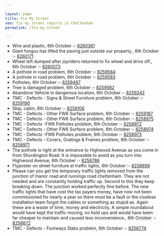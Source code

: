 ```yaml
---

layout: page
title: Fix My Street
seo: fix my street reports in Cheltenham
permalink: /fix-my-street

---
```


<!-- fix_marker starts -->

- Wire and plastic, 6th October :- [8260361](https://www.fixmystreet.com/report/8260361)
- Giant fungus has lifted the paving just outside our property., 6th October :- [8260171](https://www.fixmystreet.com/report/8260171)
- Wheel left dumped after joyriders returned to fix wheel and drive off., 6th October :- [8260073](https://www.fixmystreet.com/report/8260073)
- A pothole in road problem, 6th October :- [8259584](https://www.fixmystreet.com/report/8259584)
- A pothole in road problem, 6th October :- [8259583](https://www.fixmystreet.com/report/8259583)
- Potholes, 6th October :- [8259487](https://www.fixmystreet.com/report/8259487)
- Tree is damaged problem, 6th October :- [8259582](https://www.fixmystreet.com/report/8259582)
- Abandone Vehicle in dangerous location, 6th October :- [8259242](https://www.fixmystreet.com/report/8259242)
- TMC - Defects - Signs & Street Furniture problem, 6th October :- [8259190](https://www.fixmystreet.com/report/8259190)
- Skip, cabin, 6th October :- [8259106](https://www.fixmystreet.com/report/8259106)
- TMC - Defects - Other FW6  Surface problem, 6th October :- [8259187](https://www.fixmystreet.com/report/8259187)
- TMC - Defects - Other FW6  Surface problem, 6th October :- [8258975](https://www.fixmystreet.com/report/8258975)
- TMC - Defects -FW6 Potholes problem, 6th October :- [8258972](https://www.fixmystreet.com/report/8258972)
- TMC - Defects - Other FW6  Surface problem, 6th October :- [8258974](https://www.fixmystreet.com/report/8258974)
- TMC - Defects -FW6 Potholes problem, 6th October :- [8258973](https://www.fixmystreet.com/report/8258973)
- TMC - Defects - Covers, Gratings & Frames problem, 6th October :- [8258971](https://www.fixmystreet.com/report/8258971)
- The pothole is right at the entrance to Highwood Avenue as you come in from Shurdington Road. It is impossible to avoid as you turn into Highwood Avenue, 6th October :- [8258786](https://www.fixmystreet.com/report/8258786)
- Flyposter on street furniture at traffic lights, 6th October :- [8258699](https://www.fixmystreet.com/report/8258699)
- Please can you get the temporary traffic lights removed from the junction of manor road and runnings road cheltenham. They are not needed and are constantly holding traffic up. Second to this they keep breaking down. The junction worked perfectly fine before. The new traffic lights that have cost the tax payers money, have now not been commissioned for nearly a year so there must be a fault or the clueless installation team forgot the cables or something as stupid as. Again these are a waste of time, money and electricity. A simple roundabout would have kept the traffic moving, no hold ups and would have been far cheaper to maintain and caused less inconvenience., 6th October :- [8258672](https://www.fixmystreet.com/report/8258672)
- TMC - Defects - Footways Slabs problem, 6th October :- [8258774](https://www.fixmystreet.com/report/8258774)

<!-- fix_marker ends -->